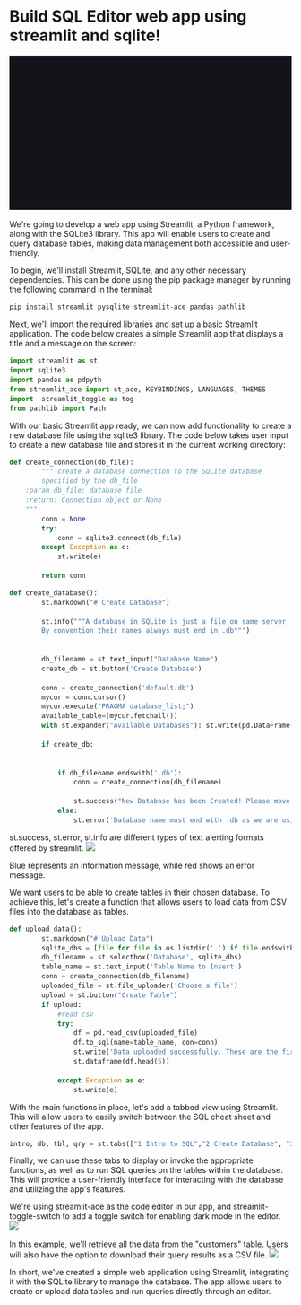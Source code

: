 # Build SQL Editor web app using streamlit and sqlite!

![](https://github.com/vikrantshelke/Week_3/blob/main/sqlite-streamlit-main/data/sqlite_streamlit.gif)

We're going to develop a web app using Streamlit, a Python framework, along with the SQLite3 library. This app will enable users to create and query database tables, making data management both accessible and user-friendly.

To begin, we'll install Streamlit, SQLite, and any other necessary dependencies. This can be done using the pip package manager by running the following command in the terminal:

```python 
pip install streamlit pysqlite streamlit-ace pandas pathlib
```

Next, we'll import the required libraries and set up a basic Streamlit application. The code below creates a simple Streamlit app that displays a title and a message on the screen:

```python 
import streamlit as st
import sqlite3
import pandas as pdpyth
from streamlit_ace import st_ace, KEYBINDINGS, LANGUAGES, THEMES
import  streamlit_toggle as tog
from pathlib import Path
```


With our basic Streamlit app ready, we can now add functionality to create a new database file using the sqlite3 library. The code below takes user input to create a new database file and stores it in the current working directory:

```python 
def create_connection(db_file):
        """ create a database connection to the SQLite database
        specified by the db_file
    :param db_file: database file
    :return: Connection object or None
    """
        conn = None
        try:
            conn = sqlite3.connect(db_file)
        except Exception as e:
            st.write(e)

        return conn
```

```python 
def create_database():
        st.markdown("# Create Database")

        st.info("""A database in SQLite is just a file on same server. 
        By convention their names always must end in .db""")


        db_filename = st.text_input("Database Name")
        create_db = st.button('Create Database')
        
        conn = create_connection('default.db')
        mycur = conn.cursor() 
        mycur.execute("PRAGMA database_list;")
        available_table=(mycur.fetchall())
        with st.expander("Available Databases"): st.write(pd.DataFrame(available_table))
        
        if create_db:
            
            
            if db_filename.endswith('.db'):
                conn = create_connection(db_filename)

                st.success("New Database has been Created! Please move on to next tab for loading data into Table.")
            else: 
                st.error('Database name must end with .db as we are using sqlite in the background to create files.')
```

st.success, st.error, st.info are different types of text alerting formats offered by streamlit.
![](https://github.com/user-attachments/assets/8626513e-be18-4999-96f3-c7055508e0b1)

Blue represents an information message, while red shows an error message.

We want users to be able to create tables in their chosen database. To achieve this, let's create a function that allows users to load data from CSV files into the database as tables.

```python
def upload_data():
        st.markdown("# Upload Data")
        sqlite_dbs = [file for file in os.listdir('.') if file.endswith('.db')]
        db_filename = st.selectbox('Database', sqlite_dbs)
        table_name = st.text_input('Table Name to Insert')
        conn = create_connection(db_filename)
        uploaded_file = st.file_uploader('Choose a file')
        upload = st.button("Create Table")
        if upload:
            #read csv
            try:
                df = pd.read_csv(uploaded_file)
                df.to_sql(name=table_name, con=conn)
                st.write('Data uploaded successfully. These are the first 5 rows.')
                st.dataframe(df.head(5))

            except Exception as e:
                st.write(e)
```

With the main functions in place, let's add a tabbed view using Streamlit. This will allow users to easily switch between the SQL cheat sheet and other features of the app.

```python
intro, db, tbl, qry = st.tabs(["1 Intro to SQL","2 Create Database", "3 Upload Data", "4 Query Data"])
```

Finally, we can use these tabs to display or invoke the appropriate functions, as well as to run SQL queries on the tables within the database. This will provide a user-friendly interface for interacting with the database and utilizing the app's features.

We're using streamlit-ace as the code editor in our app, and streamlit-toggle-switch to add a toggle switch for enabling dark mode in the editor.
![](https://github.com/user-attachments/assets/0fe9acdf-6561-46dd-9275-641f146f20b7)

In this example, we'll retrieve all the data from the "customers" table. Users will also have the option to download their query results as a CSV file.
![](https://github.com/user-attachments/assets/bfaa87bd-1b9c-46e8-ad9c-ea01c60ca8f5)

In short, we've created a simple web application using Streamlit, integrating it with the SQLite library to manage the database. The app allows users to create or upload data tables and run queries directly through an editor.

